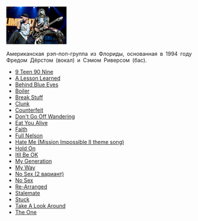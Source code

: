 ![](limp_bizkit.jpg)

Американская рэп-поп-группа из Флориды, основанная в 1994 году Фредом Дёрстом (вокал) и Сэмом Риверсом (бас).

* [9 Teen 90 Nine](9%20Teen%2090%20Nine)
* [A Lesson Learned](A%20Lesson%20Learned)
* [Behind Blue Eyes](Behind%20Blue%20Eyes)
* [Boiler](Boiler)
* [Break Stuff](Break%20Stuff)
* [Clunk](Clunk)
* [Counterfeit](Counterfeit)
* [Don't Go Off Wandering](Don't%20Go%20Off%20Wandering)
* [Eat You Alive](Eat%20You%20Alive)
* [Faith](Faith)
* [Full Nelson](Full%20Nelson)
* [Hate Me (Mission Impossible II theme song)](Hate%20Me%20(Mission%20Impossible%20II%20theme%20song))
* [Hold On](Hold%20On)
* [Itll Be OK](Itll%20Be%20OK)
* [My Generation](My%20Generation)
* [My Way](My%20Way)
* [No Sex (2 вариант)](No%20Sex%20(2%20вариант))
* [No Sex](No%20Sex)
* [Re-Arranged](Re-Arranged)
* [Stalemate](Stalemate)
* [Stuck](Stuck)
* [Take A Look Around](Take%20A%20Look%20Around)
* [The One](The%20One)